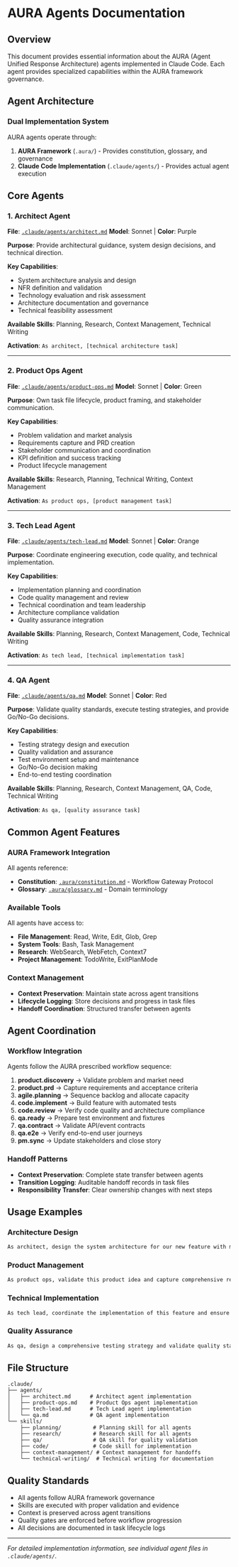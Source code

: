 # AURA Agents Documentation

## Overview

This document provides essential information about the AURA (Agent Unified Response Architecture) agents implemented in Claude Code. Each agent provides specialized capabilities within the AURA framework governance.

## Agent Architecture

### Dual Implementation System

AURA agents operate through:

1. **AURA Framework** (`.aura/`) - Provides constitution, glossary, and governance
2. **Claude Code Implementation** (`.claude/agents/`) - Provides actual agent execution

## Core Agents

### 1. Architect Agent

**File**: [`.claude/agents/architect.md`](.claude/agents/architect.md)
**Model**: Sonnet | **Color**: Purple

**Purpose**: Provide architectural guidance, system design decisions, and technical direction.

**Key Capabilities**:
- System architecture analysis and design
- NFR definition and validation
- Technology evaluation and risk assessment
- Architecture documentation and governance
- Technical feasibility assessment

**Available Skills**: Planning, Research, Context Management, Technical Writing

**Activation**: `As architect, [technical architecture task]`

---

### 2. Product Ops Agent

**File**: [`.claude/agents/product-ops.md`](.claude/agents/product-ops.md)
**Model**: Sonnet | **Color**: Green

**Purpose**: Own task file lifecycle, product framing, and stakeholder communication.

**Key Capabilities**:
- Problem validation and market analysis
- Requirements capture and PRD creation
- Stakeholder communication and coordination
- KPI definition and success tracking
- Product lifecycle management

**Available Skills**: Research, Planning, Technical Writing, Context Management

**Activation**: `As product ops, [product management task]`

---

### 3. Tech Lead Agent

**File**: [`.claude/agents/tech-lead.md`](.claude/agents/tech-lead.md)
**Model**: Sonnet | **Color**: Orange

**Purpose**: Coordinate engineering execution, code quality, and technical implementation.

**Key Capabilities**:
- Implementation planning and coordination
- Code quality management and review
- Technical coordination and team leadership
- Architecture compliance validation
- Quality assurance integration

**Available Skills**: Planning, Research, Context Management, Code, Technical Writing

**Activation**: `As tech lead, [technical implementation task]`

---

### 4. QA Agent

**File**: [`.claude/agents/qa.md`](.claude/agents/qa.md)
**Model**: Sonnet | **Color**: Red

**Purpose**: Validate quality standards, execute testing strategies, and provide Go/No-Go decisions.

**Key Capabilities**:
- Testing strategy design and execution
- Quality validation and assurance
- Test environment setup and maintenance
- Go/No-Go decision making
- End-to-end testing coordination

**Available Skills**: Planning, Research, Context Management, QA, Code, Technical Writing

**Activation**: `As qa, [quality assurance task]`

## Common Agent Features

### AURA Framework Integration
All agents reference:
- **Constitution**: [`.aura/constitution.md`](.aura/constitution.md) - Workflow Gateway Protocol
- **Glossary**: [`.aura/glossary.md`](.aura/glossary.md) - Domain terminology

### Available Tools
All agents have access to:
- **File Management**: Read, Write, Edit, Glob, Grep
- **System Tools**: Bash, Task Management
- **Research**: WebSearch, WebFetch, Context7
- **Project Management**: TodoWrite, ExitPlanMode

### Context Management
- **Context Preservation**: Maintain state across agent transitions
- **Lifecycle Logging**: Store decisions and progress in task files
- **Handoff Coordination**: Structured transfer between agents

## Agent Coordination

### Workflow Integration
Agents follow the AURA prescribed workflow sequence:
1. **product.discovery** → Validate problem and market need
2. **product.prd** → Capture requirements and acceptance criteria
3. **agile.planning** → Sequence backlog and allocate capacity
4. **code.implement** → Build feature with automated tests
5. **code.review** → Verify code quality and architecture compliance
6. **qa.ready** → Prepare test environment and fixtures
7. **qa.contract** → Validate API/event contracts
8. **qa.e2e** → Verify end-to-end user journeys
9. **pm.sync** → Update stakeholders and close story

### Handoff Patterns
- **Context Preservation**: Complete state transfer between agents
- **Transition Logging**: Auditable handoff records in task files
- **Responsibility Transfer**: Clear ownership changes with next steps

## Usage Examples

### Architecture Design
```bash
As architect, design the system architecture for our new feature with measurable NFR targets.
```

### Product Management
```bash
As product ops, validate this product idea and capture comprehensive requirements.
```

### Technical Implementation
```bash
As tech lead, coordinate the implementation of this feature and ensure code quality standards.
```

### Quality Assurance
```bash
As qa, design a comprehensive testing strategy and validate quality standards for delivery.
```

## File Structure

```
.claude/
├── agents/
│   ├── architect.md      # Architect agent implementation
│   ├── product-ops.md    # Product Ops agent implementation
│   ├── tech-lead.md      # Tech Lead agent implementation
│   └── qa.md             # QA agent implementation
└── skills/
    ├── planning/          # Planning skill for all agents
    ├── research/          # Research skill for all agents
    ├── qa/                # QA skill for quality validation
    ├── code/              # Code skill for implementation
    ├── context-management/ # Context management for handoffs
    └── technical-writing/  # Technical writing for documentation
```

## Quality Standards

- All agents follow AURA framework governance
- Skills are executed with proper validation and evidence
- Context is preserved across agent transitions
- Quality gates are enforced before workflow progression
- All decisions are documented in task lifecycle logs

---

*For detailed implementation information, see individual agent files in `.claude/agents/`.*